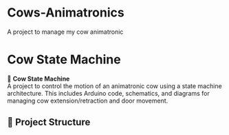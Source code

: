 # Cows-Animatronics
A project to manage my cow animatronic 

# Cow State Machine

🐄 **Cow State Machine**  
A project to control the motion of an animatronic cow using a state machine architecture. This includes Arduino code, schematics, and diagrams for managing cow extension/retraction and door movement.

## 📂 Project Structure


